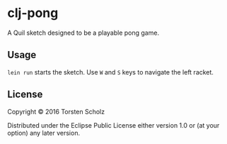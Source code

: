 # clj-pong

A Quil sketch designed to be a playable pong game.

## Usage

`lein run` starts the sketch. Use `W` and `S` keys to navigate the left racket.

## License

Copyright © 2016 Torsten Scholz

Distributed under the Eclipse Public License either version 1.0 or (at
your option) any later version.
